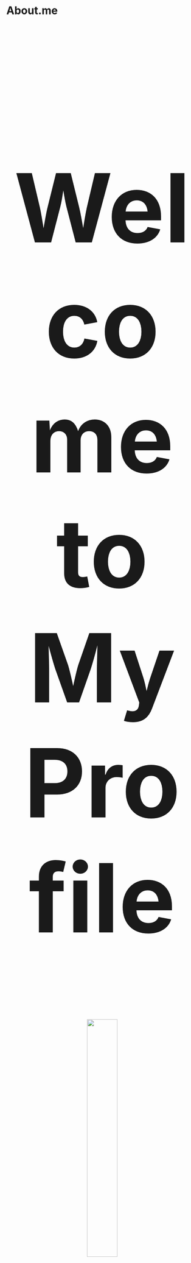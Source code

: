 # About.me



<h1 align="center" style="font-size:250px">Welcome to My Profile</h1>


<p align="center">
    <img src="https://telegra.ph/file/ff129cf44361a0338c06c.jpg" width="40%" style="margin-left: auto;margin-right: auto;display: block;">
</p>


#### - 🔭 I’m currently working on ...

#### - 🌱 I’m currently learning ...

#### - 👯 I’m looking to collaborate on ...

#### - 🤔 I’m looking for help with ...

#### - 💬 Ask me about ...

----->>>>> 🖥️

## 🛠 &nbsp;Tech Stacks

![Node.js](https://img.shields.io/badge/-Node.js-280137?style=flat&logo=node.js)&nbsp;

![LUA](https://img.shields.io/badge/Lua-280137?style=flat&logo=lua)&nbsp;

![Git](https://img.shields.io/badge/-Git-280137?style=flat&logo=git)&nbsp;

![Visual Studio Code](https://img.shields.io/badge/-Visual%20Studio%20Code-280137?style=flat&logo=visual-studio-code&logoColor=007ACC)

## ⚙️ &nbsp;GitHub Analytics

<p align="center" class="d-flex justify-content-center align-items-center">

  <a href="https://github.com/bagusokta86">

  <img height="180em" src="https://github-readme-stats-eight-theta.vercel.app/api?username=bagusokta86&show_icons=true&theme=dark&include_all_commits=true&count_private=true"/>

  <img height="180em" src="https://github-readme-stats-eight-theta.vercel.app/api/top-langs/?username=bagusokta86&show_icon=true&layout=compact&langs_count=8&theme=dark"/>

  </a>

</p>

## 🤝🏻 &nbsp;Connect with Me

<p align="left">

<a href="https://www.instagram.com/putrii.ayoe22">
<img alt="Instagram" title="follow me <3" src="https://img.shields.io/badge/-instagram-E4405F?style=flat&logo=Instagram&logoColor=black"/></a>
    </p>
    <p align="center">

<a href="https://wa.me/6288994107174">

<img alt="Wwatsapp" title="follow me <3" src="https://img.shields.io/badge/-whatsapp-E4405F?style=flat&logo=Whatsapp&logoColor=green"/></a>
    </p>

## Thanks

<p align="center">

  <a src="https://telegra.ph/file/4bbd6196fd0d39cbd68d8.mp4"></a>
  </p>
